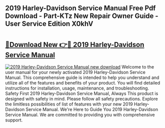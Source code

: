 ## 2019 Harley-Davidson Service Manual Free Pdf Download - Part-KTz New Repair Owner Guide - User Service Edition X0khV

# <h2><a href="http://bc16641.oget.top/?id=2019+Harley-Davidson+Service+Manual">🔗Download New 👉🔴 2019 Harley-Davidson Service Manual</a></h2>

[![2019 Harley-Davidson Service Manual new download](https://i.imgur.com/5g1atiW.png)](http://bc16641.oget.top/?id=2019+Harley-Davidson+Service+Manual)
Welcome to the user manual for your newly activated 2019 Harley-Davidson Service Manual. This comprehensive guide is intended to help you understand and utilize all of the features and benefits of your product. You will find detailed instructions for installation, usage, maintenance, and troubleshooting. Safety First 2019 Harley-Davidson Service Manual, Always This product is designed with safety in mind. Please follow all safety precautions. Explore the limitless possibilities of list of features with your new 2019 Harley-Davidson Service Manual. We're Here to Guide You 2019 Harley-Davidson Service Manual. We are committed to providing you with comprehensive support.
